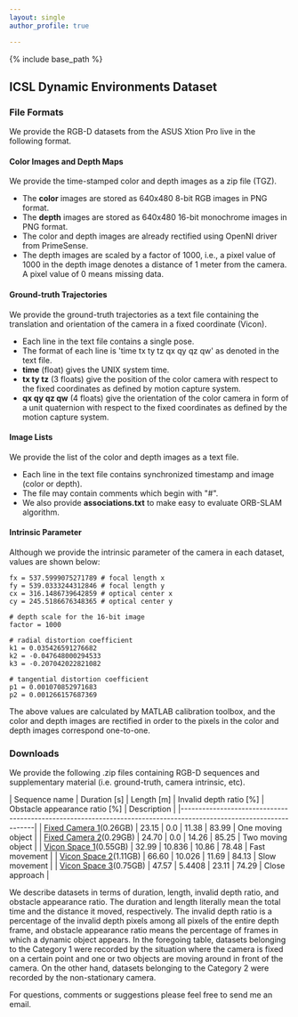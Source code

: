 ```yaml
---
layout: single
author_profile: true

---
```


{% include base_path %}

## ICSL Dynamic Environments Dataset

### File Formats
We provide the RGB-D datasets from the ASUS Xtion Pro live in the following format.

#### Color Images and Depth Maps

We provide the time-stamped color and depth images as a zip file (TGZ). 

* The **color** images are stored as 640x480 8-bit RGB images in PNG format.
* The **depth** images are stored as 640x480 16-bit monochrome images in PNG format.
* The color and depth images are already rectified using OpenNI driver from PrimeSense.
* The depth images are scaled by a factor of 1000, i.e., a pixel value of 1000 in the depth image denotes a distance of 1 meter from the camera. A pixel value of 0 means missing data.

#### Ground-truth Trajectories

We provide the ground-truth trajectories as a text file containing the translation and orientation of the camera in a fixed coordinate (Vicon). 

* Each line in the text file contains a single pose.
* The format of each line is 'time tx ty tz qx qy qz qw' as denoted in the text file.
* **time** (float) gives the UNIX system time.
* **tx ty tz** (3 floats) give the position of the color camera with respect to the fixed coordinates as defined by motion capture system.
* **qx qy qz qw** (4 floats) give the orientation of the color camera in form of a unit quaternion with respect to the fixed coordinates as defined by the motion capture system.

#### Image Lists

We provide the list of the color and depth images as a text file.
	
* Each line in the text file contains synchronized timestamp and image (color or depth).
* The file may contain comments which begin with "#".
* We also provide **associations.txt** to make easy to evaluate ORB-SLAM algorithm.

#### Intrinsic Parameter

Although we provide the intrinsic parameter of the camera in each dataset, values are shown below:

```
fx = 537.5999075271789 # focal length x
fy = 539.0333244312846 # focal length y
cx = 316.1486739642859 # optical center x
cy = 245.5186676348365 # optical center y

# depth scale for the 16-bit image
factor = 1000

# radial distortion coefficient
k1 = 0.035426591276682
k2 = -0.047648000294533
k3 = -0.207042022821082

# tangential distortion coefficient
p1 = 0.001070852971683
p2 = 0.001266157687369
```

The above values are calculated by MATLAB calibration toolbox, and the color and depth images are rectified in order to the pixels in the color and depth images correspond one-to-one.

### Downloads

We provide the following .zip files containing RGB-D sequences and supplementary material (i.e. ground-truth, camera intrinsic, etc). 

| Sequence name | Duration [s] | Length [m] | Invalid depth ratio [%] | Obstacle appearance ratio [%] | Description |
|-------------------------------------------------------------------------------------------------------------------|
| [Fixed Camera 1](http://icsl.snu.ac.kr/sangillee/rgbd_dataset_fixed1.tgz)(0.26GB) | 23.15 | 0.0 | 11.38 | 83.99 | One moving object |
| [Fixed Camera 2](http://icsl.snu.ac.kr/sangillee/rgbd_dataset_fixed2.tgz)(0.29GB) | 24.70 | 0.0 | 14.26 | 85.25 | Two moving object |
| [Vicon Space 1](http://icsl.snu.ac.kr/sangillee/rgbd_dataset_vicon1.tgz)(0.55GB) | 32.99 | 10.836 | 10.86 | 78.48 | Fast movement |
| [Vicon Space 2](http://icsl.snu.ac.kr/sangillee/rgbd_dataset_vicon2.tgz)(1.11GB) | 66.60 | 10.026 | 11.69 | 84.13 | Slow movement |
| [Vicon Space 3](http://icsl.snu.ac.kr/sangillee/rgbd_dataset_vicon3.tgz)(0.75GB) | 47.57 | 5.4408 | 23.11 | 74.29 | Close approach |

We describe datasets in terms of duration, length, invalid depth ratio, and obstacle appearance ratio. The duration and length literally mean the total time and the distance it moved, respectively. The invalid depth ratio is a percentage of the invalid depth pixels among all pixels of the entire depth frame, and obstacle appearance ratio means the percentage of frames in which a dynamic object appears. In the foregoing table, datasets belonging to the Category 1 were recorded by the situation where the camera is fixed on a certain point and one or two objects are moving around in front of the camera. On the other hand, datasets belonging to the Category 2 were recorded by the non-stationary camera.

For questions, comments or suggestions please feel free to send me an email.
